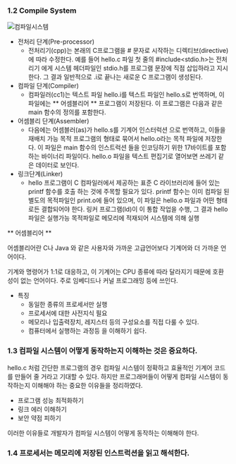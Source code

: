 ### 1.2 Compile System

![컴파일시스템](C:\Users\holho\OneDrive\DeskTop\컴파일시스템.png)

- 전처리 단계(Pre-processor) 
  - 전처리기(cpp)는 본래의 C프로그램을 # 문자로 시작하는 디렉티브(directive)에 따라 수정한다. 예를 들어 hello.c 파일 첫 줄의 #include<stdio.h>는 전처리기 에게 시스템 헤더파일인 stdio.h를 프로그램 문장에 직점 삽입하라고 지시한다. 그 결과 일반적으로 .i로 끝나는 새로운 C 프로그램이 생성된다.
- 컴파일 단계(Compiler)
  - 컴파일러(cc1)는 텍스트 파일 hello.i를 텍스트 파일인 hello.s로 번역하며, 이 파일에는 ** 어셈블리어 ** 프로그램이 저장된다. 이 프로그램은 다음과 같은 main 함수의 정의를 포함한다.
- 어셈블리 단계(Assembler)
  - 다음에는 어셈블러(as)가 hello.s를 기계어 인스터럭션 으로 번역하고, 이들을 재배치 가능 목적 프로그램의 형태로 묶어서 hello.o라는 목적 파일에 저장한다. 이 파일은 main 함수의 인스트럭션 들을 인코딩하기 위한 17바이트를 포함하는 바이너리 파일이다. hello.o 파일을 텍스트 편집기로 열어보면 쓰레기 같은 데이터로 보인다.
- 링크단계(Linker)
  - hello 프로그램이 C 컴파일러에서 제공하는 표준 C 라이브러리에 들어 있는 printf 함수를 호출 하는 것에 주목할 필요가 있다. printf 함수는 이미 컴파일 된 별도의 목적파일인 print.o에 들어 있으며, 이 파일은 hello.o 파일과 어떤 형태로든 결합되어야 한다. 링커 프로그램(ld)이 이 통합 작업을 수행, 그 결과 hello 파일은 실행가능 목적파일로 메모리에 적재되어 시스템에 의해 실행  



** 어셈블리어 **

어셈블리어란 C나 Java 와 같은 사용자와 가까운 고급언어보다 기계어와 더 가까운 언어이다.

기계와 명령어가 1:1로 대응하고, 이 기계어는 CPU 종류에 따라 달라지기 때문에 호환성이 없는 언어이다. 주로 임베디드나 커널 프로그래밍 등에 쓰인다.

- 특징
  - 동일한 종류의 프로세서만 실행
  - 프로세서에 대한 사전지식 필요
  - 메모리나 입출력장치, 레지스터 등의 구성요소를 직접 다룰 수 있다.
  - 컴퓨터에서 실행하는 과정등 을 이해하기 쉽다.



### 1.3 컴파일 시스템이 어떻게 동작하는지 이해하는 것은 중요하다.

hello.c 처럼 간단한 프로그램의 경우 컴파일 시스템이 정확하고 효율적인 기계어 코드를 만들어 줄 거라고 기대할 수 있다. 하지만 프로그래머들이 어떻게 컴파일 시스템이 동작하는지 이해해야 하는 중요한 이유들을 정리하였다.



- 프로그램 성능 최적화하기
- 링크 에러 이해하기
- 보안 약점 피하기



이러한 이유들로 개발자가 컴파일 시스템이 어떻게 동작하는 이해해야 한다.



### 1.4 프로세서는 메모리에 저장된 인스트럭션을 읽고 해석한다.




